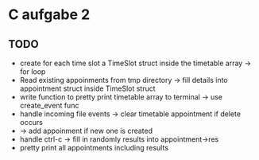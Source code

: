 # C aufgabe 2

## TODO
- create for each time slot a TimeSlot struct inside the timetable array -> for loop
- Read existing appoinments from tmp directory -> fill details into appointment struct inside TimeSlot struct
- write function to pretty print timetable array to terminal -> use create_event func
- handle incoming file events -> clear timetable appointment if delete occurs
- -> add appoinment if new one is created
- handle ctrl-c -> fill in randomly results into appointment->res 
- pretty print all appointments including results
